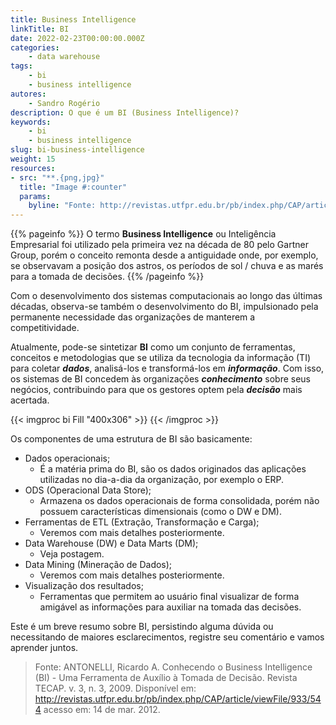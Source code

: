 ```yaml
---
title: Business Intelligence
linkTitle: BI
date: 2022-02-23T00:00:00.000Z
categories:
    - data warehouse
tags:
    - bi
    - business intelligence
autores:
    - Sandro Rogério
description: O que é um BI (Business Intelligence)?
keywords:
    - bi
    - business intelligence
slug: bi-business-intelligence
weight: 15
resources:
- src: "**.{png,jpg}"
  title: "Image #:counter"
  params:
    byline: "Fonte: http://revistas.utfpr.edu.br/pb/index.php/CAP/article/viewFile/933/544"
---
```



{{% pageinfo %}}
O termo **Business Intelligence** ou Inteligência Empresarial foi utilizado pela primeira vez na década de 80 pelo Gartner Group, porém o conceito remonta desde a antiguidade onde, por exemplo, se observavam a posição dos astros, os períodos de sol / chuva e as marés para a tomada de decisões.
{{% /pageinfo %}}

Com o desenvolvimento dos sistemas computacionais ao longo das últimas décadas, observa-se também o desenvolvimento do BI, impulsionado pela permanente necessidade das organizações de manterem a competitividade.

Atualmente, pode-se sintetizar **BI** como um conjunto de ferramentas, conceitos e metodologias que se utiliza da tecnologia da informação (TI) para coletar ***dados***, analisá-los e transformá-los em ***informação***. Com isso, os sistemas de BI concedem às organizações ***conhecimento*** sobre seus negócios, contribuindo para que os gestores optem pela ***decisão*** mais acertada.

{{< imgproc bi Fill "400x306" >}} {{< /imgproc >}}

Os componentes de uma estrutura de BI são basicamente:

- Dados operacionais;
  - É a matéria prima do BI, são os dados originados das aplicações utilizadas no dia-a-dia da organização, por exemplo o ERP.
- ODS (Operacional Data Store);
  - Armazena os dados operacionais de forma consolidada, porém não possuem características dimensionais (como o DW e DM).
- Ferramentas de ETL (Extração, Transformação e Carga);
  - Veremos com mais detalhes posteriormente.
- Data Warehouse (DW) e Data Marts (DM);
  - Veja postagem.
- Data Mining (Mineração de Dados);
  - Veremos com mais detalhes posteriormente.
- Visualização dos resultados;
  - Ferramentas que permitem ao usuário final visualizar de forma amigável as informações para auxiliar na tomada das decisões.

Este é um breve resumo sobre BI, persistindo alguma dúvida ou necessitando de maiores esclarecimentos, registre seu comentário e vamos aprender juntos.

> Fonte:
> ANTONELLI, Ricardo A. Conhecendo o Business Intelligence (BI) - Uma Ferramenta de Auxílio à Tomada de Decisão. Revista TECAP. v. 3, n. 3, 2009. Disponível em: <http://revistas.utfpr.edu.br/pb/index.php/CAP/article/viewFile/933/544> acesso em: 14 de mar. 2012.
